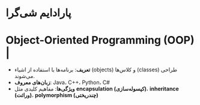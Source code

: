 # پارادایم شی‌گرا
# Object-Oriented Programming (OOP) | 
- **تعریف**: برنامه‌ها با استفاده از اشیاء (objects) و کلاس‌ها (classes) طراحی می‌شوند.
- **زبان‌های معروف**: Java، C++، Python، C#
- **ویژگی‌ها**: مفاهیم کلیدی مثل **encapsulation (کپسوله‌سازی)**، **inheritance (وراثت)**، **polymorphism (چندریختی)**